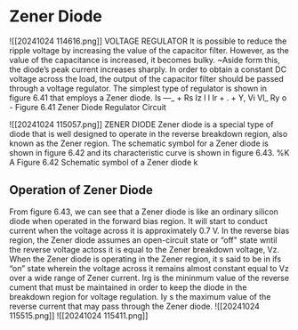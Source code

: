 # Zener Diode
![[20241024 114616.png]]
VOLTAGE REGULATOR It is possible to reduce the ripple voltage by increasing the value of the capacitor filter. However, as the value of the capacitance is increased, it becomes bulky. ~Aside form this, the diode’s peak current increases sharply. In order to obtain a constant DC voltage across the load, the output of the capacitor filter should be passed through a voltage regulator. The simplest type of regulator is shown in figure 6.41 that employs a Zener diode. Is —_ + Rs Iz l l Ir + . + Y, Vi Vl_ Ry o - Figure 6.41 Zener Diode Regulator Circuit

![[20241024 115057.png]]
ZENER DIODE Zener diode is a special type of diode that is well designed to operate in the reverse breakdown region, also known as the Zener region. The schematic symbol for a Zener diode is shown in figure 6.42 and its characteristic curve is shown in figure 6.43. %K A Figure 6.42 Schematic symbol of a Zener diode k
## Operation of Zener Diode
From figure 6.43, we can see that a Zener diode is like an ordinary silicon diode when operated in the forward bias region. It will start to conduct current when the voltage across it is approximately 0.7 V. In the reverse bias region, the Zener diode assumes an open-circuit state or “off" state wntil the reverse voltage actoss it is equal to the Zener breakdown voltage, Vz. When the Zener diode is operating in the Zener region, it s said to be in ifs “on” state wherein the voltage across it remains almost constant equal to Vz over a wide range of Zener current. Irg is the mininmum value of the reverse cument that must be maintained in order to keep the diode in the breakdown region for voltage regulation. Iy s the maximum value of the reverse current that may pass through the Zener diode.
![[20241024 115515.png]]
![[20241024 115411.png]]
